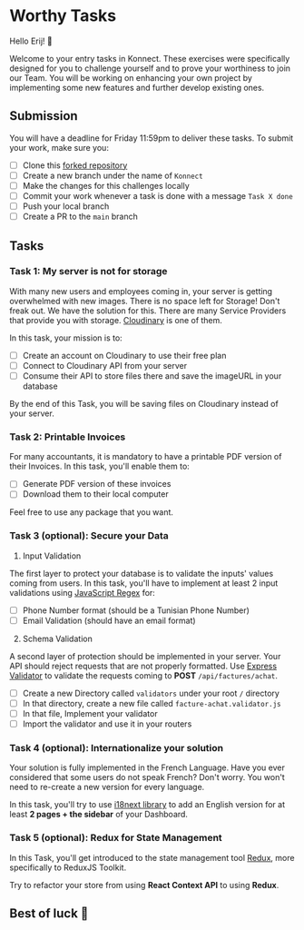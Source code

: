 # Worthy Tasks

Hello Erij! :wave:

Welcome to your entry tasks in Konnect. These exercises were specifically designed for you to challenge yourself and to prove your worthiness to join our Team. You will be working on enhancing your own project by implementing some new features and further develop existing ones.

## Submission

You will have a deadline for Friday 11:59pm to deliver these tasks. To submit your work, make sure you:

- [ ] Clone this [forked repository](https://github.com/Ikdemm/gestion-de-stock-et-de-commandes)
- [ ] Create a new branch under the name of `Konnect`
- [ ] Make the changes for this challenges locally
- [ ] Commit your work whenever a task is done with a message `Task X done`
- [ ] Push your local branch
- [ ] Create a PR to the `main` branch

## Tasks


### Task 1: My server is not for storage

With many new users and employees coming in, your server is getting overwhelmed with new images. There is no space left for Storage! Don't freak out. We have the solution for this. There are many Service Providers that provide you with storage. [Cloudinary](https://cloudinary.com/) is one of them.

In this task, your mission is to:

- [ ] Create an account on Cloudinary to use their free plan
- [ ] Connect to Cloudinary API from your server
- [ ] Consume their API to store files there and save the imageURL in your database

By the end of this Task, you will be saving files on Cloudinary instead of your server.


### Task 2: Printable Invoices

For many accountants, it is mandatory to have a printable PDF version of their Invoices. In this task, you'll enable them to:

- [ ] Generate PDF version of these invoices
- [ ] Download them to their local computer

Feel free to use any package that you want.

### Task 3 (optional): Secure your Data

1. Input Validation

The first layer to protect your database is to validate the inputs' values coming from users.
In this task, you'll have to implement at least 2 input validations using [JavaScript Regex](https://regexr.com/) for:

- [ ] Phone Number format (should be a Tunisian Phone Number)
- [ ] Email Validation (should have an email format)

2. Schema Validation

A second layer of protection should be implemented in your server. Your API should reject requests that are not properly formatted. Use [Express Validator](https://express-validator.github.io/docs/) to validate the requests coming to **POST** `/api/factures/achat`.

- [ ] Create a new Directory called `validators` under your root `/` directory
- [ ] In that directory, create a new file called `facture-achat.validator.js`
- [ ] In that file, Implement your validator
- [ ] Import the validator and use it in your routers

### Task 4 (optional): Internationalize your solution

Your solution is fully implemented in the French Language. Have you ever considered that some users do not speak French? Don't worry. You won't need to re-create a new version for every language.

In this task, you'll try to use [i18next library](https://react.i18next.com/) to add an English version for at least **2 pages + the sidebar** of your Dashboard.

### Task 5 (optional): Redux for State Management

In this Task, you'll get introduced to the state management tool [Redux](https://redux.js.org/), more specifically to ReduxJS Toolkit.

Try to refactor your store from using **React Context API** to using **Redux**.

## Best of luck :crossed_fingers: